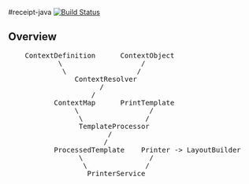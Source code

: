 #receipt-java [![Build Status](https://travis-ci.org/trojanc/stone-writer.svg?branch=master)](https://travis-ci.org/trojanc/receipt-java)



## Overview
<pre>
    ContextDefinition      ContextObject
            \                   /
             \                 /
                ContextResolver
                      /
                    /
           ContextMap      PrintTemplate
                \                 /
                 \               /
                 TemplateProcessor
                        /
                       /
           ProcessedTemplate    Printer -> LayoutBuilder
                 \                /
                  \              /
                   PrinterService
</pre>


